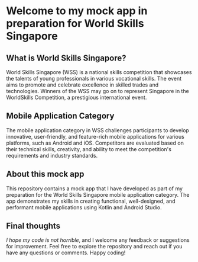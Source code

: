 # Welcome to my mock app in preparation for World Skills Singapore
## What is World Skills Singapore?
World Skills Singapore (WSS) is a national skills competition that showcases the talents of young professionals in various vocational skills. The event aims to promote and celebrate excellence in skilled trades and technologies. Winners of the WSS may go on to represent Singapore in the WorldSkills Competition, a prestigious international event.

## Mobile Application Category
The mobile application category in WSS challenges participants to develop innovative, user-friendly, and feature-rich mobile applications for various platforms, such as Android and iOS. Competitors are evaluated based on their technical skills, creativity, and ability to meet the competition's requirements and industry standards.

## About this mock app
This repository contains a mock app that I have developed as part of my preparation for the World Skills Singapore mobile application category. The app demonstrates my skills in creating functional, well-designed, and performant mobile applications using Kotlin and Android Studio.

## Final thoughts
_I hope my code is not horrible_, and I welcome any feedback or suggestions for improvement. Feel free to explore the repository and reach out if you have any questions or comments. Happy coding!
